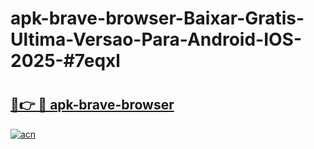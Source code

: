 # apk-brave-browser-Baixar-Gratis-Ultima-Versao-Para-Android-IOS-2025-#7eqxl

# <h2><a href="https://ainizakaria.my?title=apk-brave-browser&ref=24M">🔗👉 🔴 apk-brave-browser</a></h2>

[![acn](https://github.com/user-attachments/assets/0f9c940e-d8b0-45ae-aac7-cd30a18b3e1c)](https://ainizakaria.my?title=apk-brave-browser&ref=24M)


